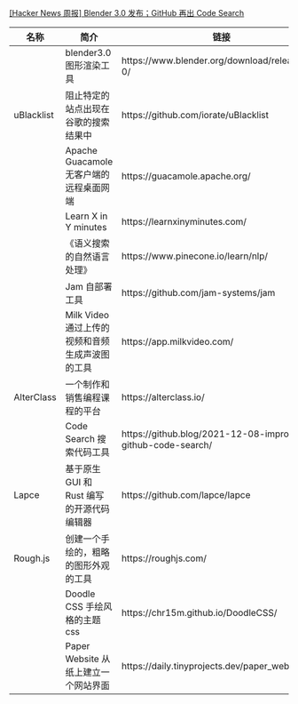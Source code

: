 [[Hacker News 周报] Blender 3.0 发布；GitHub 再出 Code
Search](https://www.bilibili.com/video/BV1NL411L7U1)
<table>
  <theader>
    <th>名称</th>
    <th>简介</th>
    <th>链接</th>
  </theader>
  <tbody>
    <tr>
      <td></td>
      <td>blender3.0 图形渲染工具</td>
      <td>https://www.blender.org/download/releases/3-0/</td>
    </tr><tr>
      <td>uBlacklist</td>
      <td>阻止特定的站点出现在谷歌的搜索结果中</td>
      <td>https://github.com/iorate/uBlacklist</td>
    </tr><tr>
      <td></td>
      <td>Apache Guacamole 无客户端的远程桌面网端</td>
      <td>https://guacamole.apache.org/</td>
    </tr><tr>
      <td></td>
      <td>Learn X in Y minutes</td>
      <td>https://learnxinyminutes.com/</td>
    </tr><tr>
      <td></td>
      <td>《语义搜索的自然语言处理》</td>
      <td>https://www.pinecone.io/learn/nlp/</td>
    </tr><tr>
      <td></td>
      <td>Jam 自部署工具</td>
      <td>https://github.com/jam-systems/jam</td>
    </tr><tr>
      <td></td>
      <td>Milk Video 通过上传的视频和音频生成声波图的工具</td>
      <td>https://app.milkvideo.com/</td>
    </tr><tr>
      <td>AlterClass</td>
      <td>一个制作和销售编程课程的平台</td>
      <td>https://alterclass.io/</td>
    </tr><tr>
      <td></td>
      <td>Code Search 搜索代码工具</td>
      <td>https://github.blog/2021-12-08-improving-github-code-search/</td>
    </tr><tr>
      <td>Lapce</td>
      <td>基于原生 GUI 和 Rust 编写的开源代码编辑器</td>
      <td>https://github.com/lapce/lapce</td>
    </tr><tr>
      <td>Rough.js</td>
      <td>创建一个手绘的，粗略的图形外观的工具</td>
      <td>https://roughjs.com/</td>
    </tr><tr>
      <td></td>
      <td>Doodle CSS 手绘风格的主题 css</td>
      <td>https://chr15m.github.io/DoodleCSS/</td>
    </tr><tr>
      <td></td>
      <td>Paper Website 从纸上建立一个网站界面</td>
      <td>https://daily.tinyprojects.dev/paper_website</td>
    </tr>
  </tbody>
</table>